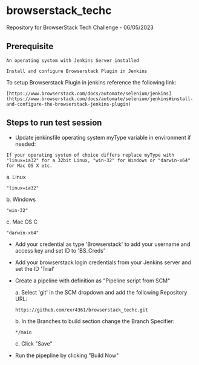 # browserstack_techc
Repository for BrowserStack Tech Challenge - 06/05/2023
## Prerequisite
```
An operating system with Jenkins Server installed
```
```
Install and configure Browserstack Plugin in Jenkins
```
To setup Browserstack Plugin in jenkins reference the following link:
```
[https://www.browserstack.com/docs/automate/selenium/jenkins](https://www.browserstack.com/docs/automate/selenium/jenkins#install-and-configure-the-browserstack-jenkins-plugin)
```

## Steps to run test session

- Update jenkinsfile operating system myType variable in environment if needed:
```
If your operating system of choice differs replace myType with "linux=ia32" for a 32bit Linux, "win-32" for Windows or "darwin-x64" for Mac OS X etc.
```
a. Linux
```
"linux=ia32"
```
b. Windows
```
"win-32"
```
c. Mac OS C
```
"darwin-x64"
```
- Add your credential as type 'Browserstack' to add your username and access key and set ID to 'BS_Creds'
- Add your browserstack login credentials from your Jenkins server and set the ID 'Trial'
- Create a pipeline with definition as "Pipeline script from SCM"

  a. Select 'git' in the SCM dropdown and add the following Repository URL:
  ```
  https://github.com/exr4361/browserstack_techc.git
  ```
  b. In the Branches to build section change the Branch Specifier:
  ```
  */main
  ```
  c. Click "Save"
- Run the pipepline by clicking "Build Now"


